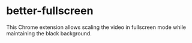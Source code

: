 # better-fullscreen

This Chrome extension allows scaling the video in fullscreen mode while maintaining the black background.
